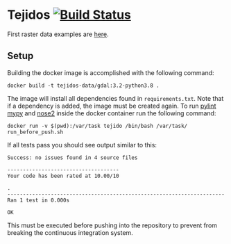 # Tejidos [![Build Status](https://travis-ci.org/almostsurely/tejidos-data.svg?branch=main)](https://travis-ci.org/almostsurely/tejidos-data)

First raster data examples are [here](https://www.dropbox.com/sh/fommmsz3g9fekyz/AAD0FNGvz6_T3KoyNLeLQwAKa?dl=0). 


## Setup

Building the docker image is accomplished with the following command:

```
docker build -t tejidos-data/gdal:3.2-python3.8 .
```

The image will install all dependencies found in `requirements.txt`. Note that if a dependency is added, the image must be created again. To run [pylint](https://pypi.org/project/pylint/) [mypy](http://mypy-lang.org/) and [nose2](https://docs.nose2.io/en/latest/) inside the docker container run the following command:

```
docker run -v $(pwd):/var/task tejido /bin/bash /var/task/ run_before_push.sh
```
If all tests pass you should see output similar to this:

```
Success: no issues found in 4 source files

------------------------------------
Your code has been rated at 10.00/10

.
----------------------------------------------------------------------
Ran 1 test in 0.000s

OK
```

This must be executed before pushing into the repository to prevent from breaking the continuous integration system.
